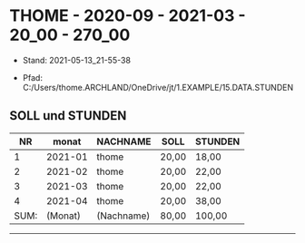 ﻿# THOME - 2020-09 - 2021-03 - 20_00 - 270_00


* Stand: 2021-05-13_21-55-38

* Pfad: C:/Users/thome.ARCHLAND/OneDrive/jt/1.EXAMPLE/15.DATA.STUNDEN

## SOLL und STUNDEN


| NR   | monat   | NACHNAME   | SOLL  | STUNDEN | 
|------|---------|------------|-------|---------|
| 1    | 2021-01 | thome      | 20,00 | 18,00   | 
| 2    | 2021-02 | thome      | 20,00 | 22,00   | 
| 3    | 2021-03 | thome      | 20,00 | 22,00   | 
| 4    | 2021-04 | thome      | 20,00 | 38,00   | 
| SUM: | (Monat) | (Nachname) | 80,00 | 100,00  | 


---

